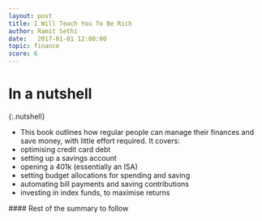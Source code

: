 ```yaml
---
layout: post
title: I Will Teach You To Be Rich
author: Ramit Sethi
date:   2017-01-01 12:00:00
topic: finance
score: 6
---
```


# In a nutshell

{:.nutshell}
-	This book outlines how regular people can manage their finances and save money, with little effort required. It covers:
-   optimising credit card debt
-   setting up a savings account
-   opening a 401k (essentially an ISA)
-   setting budget allocations for spending and saving
-   automating bill payments and saving contributions
-   investing in index funds, to maximise returns

<p></p>
#### Rest of the summary to follow